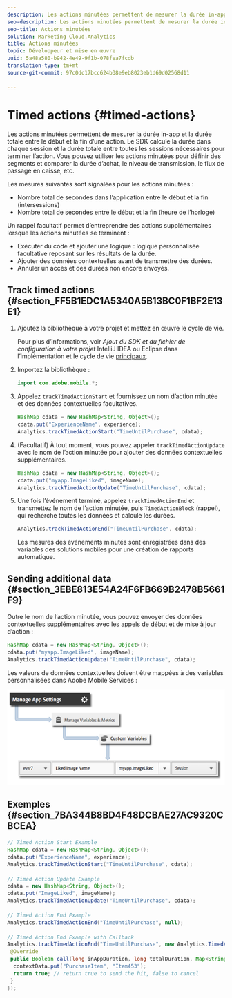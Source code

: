 ```yaml
---
description: Les actions minutées permettent de mesurer la durée in-app et la durée totale entre le début et la fin d’une action. Le SDK calcule la durée dans chaque session et la durée totale entre toutes les sessions nécessaires pour terminer l’action. Vous pouvez utiliser les actions minutées pour définir des segments et comparer la durée d’achat, le niveau de transmission, le flux de passage en caisse, etc.
seo-description: Les actions minutées permettent de mesurer la durée in-app et la durée totale entre le début et la fin d’une action. Le SDK calcule la durée dans chaque session et la durée totale entre toutes les sessions nécessaires pour terminer l’action. Vous pouvez utiliser les actions minutées pour définir des segments et comparer la durée d’achat, le niveau de transmission, le flux de passage en caisse, etc.
seo-title: Actions minutées
solution: Marketing Cloud,Analytics
title: Actions minutées
topic: Développeur et mise en œuvre
uuid: 5a48a580-b942-4e49-9f1b-078fea7fcdb
translation-type: tm+mt
source-git-commit: 97c0dc17bcc624b38e9eb8023eb1d69d02568d11

---
```



# Timed actions {#timed-actions}

Les actions minutées permettent de mesurer la durée in-app et la durée totale entre le début et la fin d’une action. Le SDK calcule la durée dans chaque session et la durée totale entre toutes les sessions nécessaires pour terminer l’action. Vous pouvez utiliser les actions minutées pour définir des segments et comparer la durée d’achat, le niveau de transmission, le flux de passage en caisse, etc.

Les mesures suivantes sont signalées pour les actions minutées :

* Nombre total de secondes dans l’application entre le début et la fin (intersessions)
* Nombre total de secondes entre le début et la fin (heure de l’horloge)

Un rappel facultatif permet d’entreprendre des actions supplémentaires lorsque les actions minutées se terminent :

* Exécuter du code et ajouter une logique : logique personnalisée facultative reposant sur les résultats de la durée.
* Ajouter des données contextuelles avant de transmettre des durées.
* Annuler un accès et des durées non encore envoyés.

## Track timed actions {#section_FF5B1EDC1A5340A5B13BC0F1BF2E13E1}

1. Ajoutez la bibliothèque à votre projet et mettez en œuvre le cycle de vie.

   Pour plus d’informations, voir *Ajout du SDK et du fichier de configuration à votre projet* IntelliJ IDEA ou Eclipse dans l’implémentation et le cycle de vie [principaux](/help/android/getting-started/dev-qs.md).
1. Importez la bibliothèque :

   ```java
   import com.adobe.mobile.*;
   ```

1. Appelez `trackTimedActionStart` et fournissez un nom d’action minutée et des données contextuelles facultatives.

   ```java
   HashMap cdata = new HashMap<String, Object>(); 
   cdata.put("ExperienceName", experience); 
   Analytics.trackTimedActionStart("TimeUntilPurchase", cdata);
   ```

1. (Facultatif) À tout moment, vous pouvez appeler `trackTimedActionUpdate` avec le nom de l’action minutée pour ajouter des données contextuelles supplémentaires.

   ```java
   HashMap cdata = new HashMap<String, Object>(); 
   cdata.put("myapp.ImageLiked", imageName); 
   Analytics.trackTimed​ActionUpdate("TimeUntilPurchase", cdata);
   ```

1. Une fois l’événement terminé, appelez `trackTimedActionEnd` et transmettez le nom de l’action minutée, puis `TimedActionBlock` (rappel), qui recherche toutes les données et calcule les durées.

   ```java
   Analytics.trackTimedActionEnd("TimeUntilPurchase", cdata);
   ```

   Les mesures des événements minutés sont enregistrées dans des variables des solutions mobiles pour une création de rapports automatique.

## Sending additional data {#section_3EBE813E54A24F6FB669B2478B5661F9}

Outre le nom de l’action minutée, vous pouvez envoyer des données contextuelles supplémentaires avec les appels de début et de mise à jour d’action :

```java
HashMap cdata = new HashMap<String, Object>(); 
cdata.put("myapp.ImageLiked", imageName); 
Analytics.trackTimed​ActionUpdate("TimeUntilPurchase", cdata);
```

Les valeurs de données contextuelles doivent être mappées à des variables personnalisées dans Adobe Mobile Services :

![](assets/map-variable-context-ltv.png)

## Exemples {#section_7BA344B8BD4F48DCBAE27AC9320CBCEA}

```java
// Timed Action Start Example 
HashMap cdata = new HashMap<String, Object>(); 
cdata.put("ExperienceName", experience); 
Analytics.trackTimedActionStart("TimeUntilPurchase", cdata); 
 
// Timed Action Update Example 
cdata = new HashMap<String, Object>(); 
cdata.put("ImageLiked", imageName); 
Analytics.trackTimed​ActionUpdate("TimeUntilPurchase", cdata); 
 
// Timed Action End Example 
Analytics.trackTimedActionEnd("TimeUntilPurchase", null); 
 
// Timed Action End Example with Callback 
Analytics.trackTimedActionEnd("TimeUntilPurchase", new Analytics.TimedActionBlock<Boolean>() { 
 @Override 
 public Boolean call(long inAppDuration, long totalDuration, Map<String, Object> contextData) { 
  contextData.put("PurchaseItem", "Item453"); 
  return true; // return true to send the hit, false to cancel 
 } 
});
```

